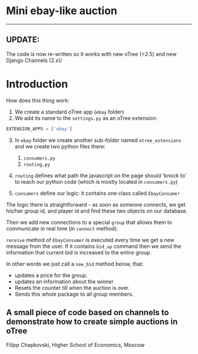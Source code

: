 # Mini ebay-like auction

---
UPDATE:
-----
The code is now re-written so it works with new oTree (>2.5) and new Django Channels (2.x)/


Introduction
=================

How does this thing work:

1. We create a standard oTree app (`ebay` folder)
2. We add its name to the `settings.py` as an oTree extension:

```python
EXTENSION_APPS = ['ebay']
```

3. In `ebay` folder we create another sub-folder named `otree_extensions` and we create two python files there:
    1. `consumers.py`
    2. `routing.py`
    
4. `routing` defines what path the javascript on the page should 'knock to' to reach our python code (which is mostly 
located in `consumers.py`)
5. `consumers` define our logic: it contains one class called `EbayConsumer`

The logic there is straightforward - as soon as someone connects, we get his/her group id, and player id and find these
two objects on our database.

Then we add new connections to a special `group` that allows them to communicate in real time (in `connect` method).

`receive` method of `EbayConsumer` is executed every time we get a new message from the user. If it contains 
`bid_up` command then we send the information that current bid is increased to the entire group.

In other words we just call a `new_bid` method below, that:

* updates a price for the group.
* updates an information about the winner
* Resets the counter till when the auction is over.
* Sends this whole package to all group members.







A small piece of code based on channels to demonstrate how to create
simple auctions in oTree
---
Filipp Chapkovski, Higher School of Economics, Moscow

